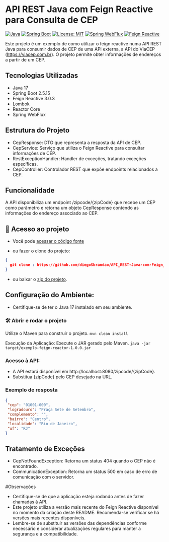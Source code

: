 # API REST Java com Feign Reactive para Consulta de CEP
[![Java](https://img.shields.io/badge/Java-17-green.svg)](https://docs.oracle.com/javase/17/)
[![Spring Boot](https://img.shields.io/badge/Spring%20Boot-2.5.15-brightgreen.svg)](https://spring.io/projects/spring-boot)
[![License: MIT](https://img.shields.io/badge/License-MIT-yellow.svg)](https://opensource.org/licenses/MIT)
[![Spring WebFlux](https://img.shields.io/badge/Spring%20WebFlux-3.2.0-brightgreen.svg)](https://docs.spring.io/spring-framework/docs/current/reference/html/web-reactive.html)
[![Feign Reactive](https://img.shields.io/badge/Feign%20Reactive-3.0.3-blue.svg)](https://github.com/OpenFeign/feign)


Este projeto é um exemplo de como utilizar o feign reactive numa API REST Java para consumir dados de CEP de uma API externa, a API do ViaCEP (https://viacep.com.br). O projeto permite obter informações de endereços a partir de um CEP.

## Tecnologias Utilizadas

- Java 17
- Spring Boot 2.5.15
- Feign Reactive 3.0.3
- Lombok
- Reactor Core
- Spring WebFlux

## Estrutura do Projeto

- CepResponse: DTO que representa a resposta da API de CEP.
- CepService: Serviço que utiliza o Feign Reactive para consultar informações de CEP.
- RestExceptionHandler: Handler de exceções, tratando exceções específicas.
- CepController: Controlador REST que expõe endpoints relacionados a CEP.

## Funcionalidade

A API disponibiliza um endpoint /zipcode/{zipCode} que recebe um CEP como parâmetro e retorna um objeto CepResponse contendo as informações do endereço associado ao CEP.


## 📁 Acesso ao projeto

- Você pode [acessar o código fonte](https://github.com/diegoSbrandao/API_REST-Java-com-Feign_Reactive/tree/main/src/main/java/br/com/diego)

- ou fazer o clone do projeto:
```json
{
  git clone : https://github.com/diegoSbrandao/API_REST-Java-com-Feign_Reactive.git
}
```



- ou baixar o [zip do projeto](https://github.com/diegoSbrandao/API_REST-Java-com-Feign_Reactive/archive/refs/heads/main.zip).


## Configuração do Ambiente:

* Certifique-se de ter o Java 17 instalado em seu ambiente.

### 🛠️ Abrir e rodar o projeto

Utilize o Maven para construir o projeto.
`mvn clean install`

Execução da Aplicação:
Execute o JAR gerado pelo Maven.
`java -jar target/exemplo-feign-reactor-1.0.0.jar`

### Acesso à API:
- A API estará disponível em http://localhost:8080/zipcode/{zipCode}.
- Substitua {zipCode} pelo CEP desejado na URL.

### Exemplo de resposta

```json
{
 "cep": "01001-000",
 "logradouro": "Praça Sete de Setembro",
 "complemento": "",
 "bairro": "Centro",
 "localidade": "Rio de Janeiro",
 "uf": "RJ"
}
```


## Tratamento de Exceções
- CepNotFoundException: Retorna um status 404 quando o CEP não é encontrado.
- CommunicationException: Retorna um status 500 em caso de erro de comunicação com o servidor.

#Observações
- Certifique-se de que a aplicação esteja rodando antes de fazer chamadas à API.
- Este projeto utiliza a versão mais recente do Feign Reactive disponível no momento da criação deste README. Recomenda-se verificar se há versões mais recentes disponíveis.
- Lembre-se de substituir as versões das dependências conforme necessário e considerar atualizações regulares para manter a segurança e a compatibilidade.

